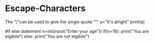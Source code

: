 # Escape-Characters
The "/"can be used to give the single quote "'"
a="It\'s alright"
print(a)


#if else statement
n=int(input("Enter your age"))
if(n>18):
print("You are elgibile")
else:
print("You are not elgibile")

